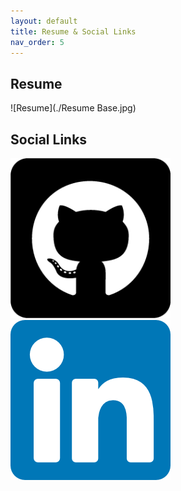 ```yaml
---
layout: default
title: Resume & Social Links
nav_order: 5
---
```


## **Resume**

![Resume](./Resume Base.jpg)

## **Social Links**

[![Github](./github.png)](https://github.com/Tsurei) [![LinkedIn](./linkedin.png)](https://www.linkedin.com/in/russell-paredes-5b6348232/)
